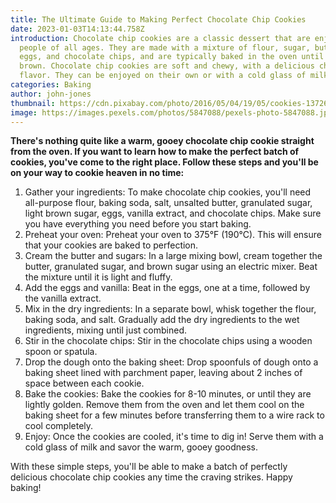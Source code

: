 ```yaml
---
title: The Ultimate Guide to Making Perfect Chocolate Chip Cookies
date: 2023-01-03T14:13:44.758Z
introduction: Chocolate chip cookies are a classic dessert that are enjoyed by
  people of all ages. They are made with a mixture of flour, sugar, butter,
  eggs, and chocolate chips, and are typically baked in the oven until golden
  brown. Chocolate chip cookies are soft and chewy, with a delicious chocolate
  flavor. They can be enjoyed on their own or with a cold glass of milk.
categories: Baking
author: john-jones
thumbnail: https://cdn.pixabay.com/photo/2016/05/04/19/05/cookies-1372607__340.jpg
image: https://images.pexels.com/photos/5847088/pexels-photo-5847088.jpeg?auto=compress&cs=tinysrgb&w=1260&h=750&dpr=1
---
```

<!--StartFragment-->

**There's nothing quite like a warm, gooey chocolate chip cookie straight from the oven. If you want to learn how to make the perfect batch of cookies, you've come to the right place. Follow these steps and you'll be on your way to cookie heaven in no time:**

1. Gather your ingredients: To make chocolate chip cookies, you'll need all-purpose flour, baking soda, salt, unsalted butter, granulated sugar, light brown sugar, eggs, vanilla extract, and chocolate chips. Make sure you have everything you need before you start baking.
2. Preheat your oven: Preheat your oven to 375°F (190°C). This will ensure that your cookies are baked to perfection.
3. Cream the butter and sugars: In a large mixing bowl, cream together the butter, granulated sugar, and brown sugar using an electric mixer. Beat the mixture until it is light and fluffy.
4. Add the eggs and vanilla: Beat in the eggs, one at a time, followed by the vanilla extract.
5. Mix in the dry ingredients: In a separate bowl, whisk together the flour, baking soda, and salt. Gradually add the dry ingredients to the wet ingredients, mixing until just combined.
6. Stir in the chocolate chips: Stir in the chocolate chips using a wooden spoon or spatula.
7. Drop the dough onto the baking sheet: Drop spoonfuls of dough onto a baking sheet lined with parchment paper, leaving about 2 inches of space between each cookie.
8. Bake the cookies: Bake the cookies for 8-10 minutes, or until they are lightly golden. Remove them from the oven and let them cool on the baking sheet for a few minutes before transferring them to a wire rack to cool completely.
9. Enjoy: Once the cookies are cooled, it's time to dig in! Serve them with a cold glass of milk and savor the warm, gooey goodness.

With these simple steps, you'll be able to make a batch of perfectly delicious chocolate chip cookies any time the craving strikes. Happy baking!

<!--EndFragment-->
